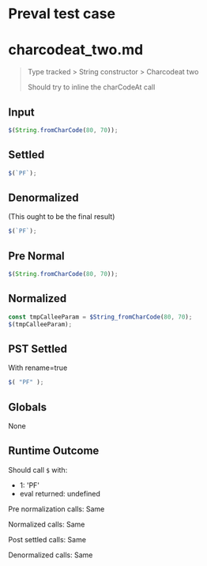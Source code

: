 # Preval test case

# charcodeat_two.md

> Type tracked > String constructor > Charcodeat two
>
> Should try to inline the charCodeAt call

## Input

`````js filename=intro
$(String.fromCharCode(80, 70));
`````

## Settled


`````js filename=intro
$(`PF`);
`````

## Denormalized
(This ought to be the final result)

`````js filename=intro
$(`PF`);
`````

## Pre Normal


`````js filename=intro
$(String.fromCharCode(80, 70));
`````

## Normalized


`````js filename=intro
const tmpCalleeParam = $String_fromCharCode(80, 70);
$(tmpCalleeParam);
`````

## PST Settled
With rename=true

`````js filename=intro
$( "PF" );
`````

## Globals

None

## Runtime Outcome

Should call `$` with:
 - 1: 'PF'
 - eval returned: undefined

Pre normalization calls: Same

Normalized calls: Same

Post settled calls: Same

Denormalized calls: Same
